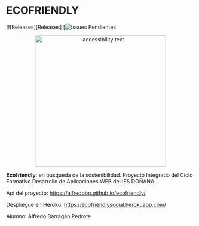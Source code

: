 
# ECOFRIENDLY
[![Releases][Releases] [![Issues Pendientes][badge_Issues]


<p align="center">

  <img src="https://ecofriendly.s3.eu-west-3.amazonaws.com/logo.png" width="350" alt="accessibility text">
</p>


**Ecofriendly**: en búsqueda de la sostenibilidad.
Proyecto Integrado del Ciclo Formativo Desarrollo de Aplicaciones WEB del IES DOÑANA.

Api del proyecto: https://alfredobp.github.io/ecofriendly/

Despliegue en Heroku: https://ecofriendlysocial.herokuapp.com/

Alumno: Alfredo Barragán Pedrote

[badge_releases]: https://img.shields.io/github/v/release/alfredobp/ecofriendly
[badge_Issues]: https://img.shields.io/github/issues/alfredobp/ecofriendly